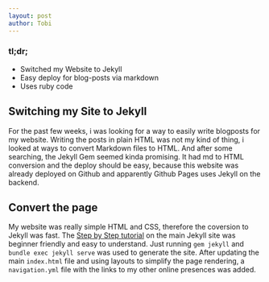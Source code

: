 ```yaml
---
layout: post
author: Tobi
---
```


### tl;dr;
- Switched my Website to Jekyll
- Easy deploy for blog-posts via markdown
- Uses ruby code

## Switching my Site to Jekyll

For the past few weeks, i was looking for a way to easily write blogposts for my website. Writing the posts in plain HTML was not my kind of thing, i looked at ways to convert Markdown files to HTML. And after some searching, the Jekyll Gem seemed kinda promising. It had md to HTML conversion and the deploy should be easy, because this website was already deployed on Github and apparently Github Pages uses Jekyll on the backend. 

## Convert the page

My website was really simple HTML and CSS, therefore the coversion to Jekyll was fast. The [Step by Step tutorial](https://jekyllrb.com/docs/step-by-step/01-setup/) on the main Jekyll site was beginner friendly and easy to understand. Just running `gem jekyll` and `bundle exec jekyll serve` was used to generate the site. After updating the main `index.html` file and using layouts to simplify the page rendering, a `navigation.yml` file with the links to my other online presences was added.
